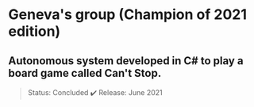 # Geneva's group (Champion of 2021 edition)
## Autonomous system developed in C# to play a board game called Can't Stop.

> Status: Concluded ✔️
> Release: June 2021




